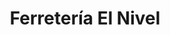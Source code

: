 ---
title: "Ferretería El Nivel"
url: /zona-19-ciudad-de-guatemala/ferreteria-el-nivel/
shop: Eisenwaren
---